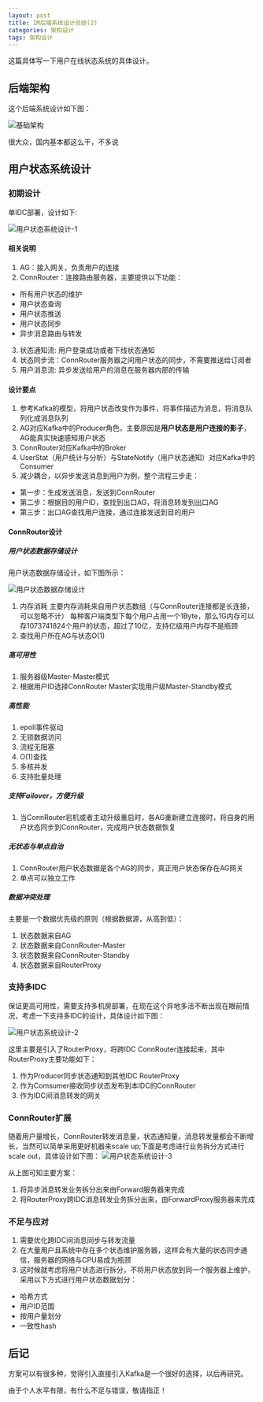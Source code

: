 ```yaml
---
layout: post
title: IM后端系统设计总结(2)
categories: 架构设计
tags: 架构设计
--- 
```


这篇具体写一下用户在线状态系统的具体设计。

## 后端架构  

这个后端系统设计如下图：

![基础架构](../image/im-arch.png)

很大众，国内基本都这么干，不多说

## 用户状态系统设计

### 初期设计 

单IDC部署，设计如下: 

![用户状态系统设计-1](../image/user-state-flow-1.png)

#### 相关说明
1. AG：接入网关，负责用户的连接
2. ConnRouter：连接路由服务器，主要提供以下功能：
* 所有用户状态的维护 
* 用户状态查询
* 用户状态推送
* 用户状态同步
* 异步消息路由与转发
3. 状态通知流: 用户登录成功或者下线状态通知 
4. 状态同步流：ConnRouter服务器之间用户状态的同步，不需要推送给订阅者  
5. 用户消息流: 异步发送给用户的消息在服务器内部的传输 

#### 设计要点 

1. 参考Kafka的模型，将用户状态改变作为事件，将事件描述为消息，将消息队列化成消息队列 
2. AG对应Kafka中的Producer角色，主要原因是**用户状态是用户连接的影子**，AG能真实快速感知用户状态 
3. ConnRouter对应Kafka中的Broker 
4. UserStat（用户统计与分析）与StateNotify（用户状态通知）对应Kafka中的Consumer
5. 减少耦合，以异步发送消息到用户为例，整个流程三步走：
* 第一步：生成发送消息，发送到ConnRouter  
* 第二步：根据目的用户ID，查找到出口AG，将消息转发到出口AG 
* 第三步：出口AG查找用户连接，通过连接发送到目的用户  


#### ConnRouter设计 

##### 用户状态数据存储设计

用户状态数据存储设计，如下图所示：

![用户状态数据存储设计](../image/user-state-router-data.png)


1. 内存消耗 
主要内存消耗来自用户状态数组（与ConnRouter连接都是长连接，可以忽略不计）
每种客户端类型下每个用户占用一个1Byte，那么1G内存可以存1073741824个用户的状态，超过了10亿，支持亿级用户内存不是瓶颈  
2. 查找用户所在AG与状态O(1)   

##### 高可用性 

1. 服务器级Master-Master模式 
2. 根据用户ID选择ConnRouter Master实现用户级Master-Standby模式 

##### 高性能

1. epoll事件驱动  
2. 无锁数据访问
3. 流程无阻塞 
4. O(1)查找 
5. 多核并发  
6. 支持批量处理 

##### 支持Failover，方便升级

1. 当ConnRouter宕机或者主动升级重启时，各AG重新建立连接时，将自身的用户状态同步到ConnRouter，完成用户状态数据恢复 

##### 无状态与单点自治 

1. ConnRouter用户状态数据是各个AG的同步，真正用户状态保存在AG网关
2. 单点可以独立工作 

##### 数据冲突处理

主要是一个数据优先级的原则（根据数据源，从高到低）：

1. 状态数据来自AG 
2. 状态数据来自ConnRouter-Master  
3. 状态数据来自ConnRouter-Standby
4. 状态数据来自RouterProxy 

### 支持多IDC

保证更高可用性，需要支持多机房部署，在现在这个异地多活不断出现在眼前情况，考虑一下支持多IDC的设计，具体设计如下图：

![用户状态系统设计-2](../image/user-state-flow-2.png)

这里主要是引入了RouterProxy，将跨IDC ConnRouter连接起来，其中RouterProxy主要功能如下：

1. 作为Producer同步状态通知到其他IDC RouterProxy
2. 作为Comsumer接收同步状态发布到本IDC的ConnRouter  
3. 作为IDC间消息转发的网关 


### ConnRouter扩展 

随着用户量增长，ConnRouter转发消息量，状态通知量，消息转发量都会不断增长，当然可以简单采用更好机器来scale up;下面是考虑进行业务拆分方式进行scale out，具体设计如下图：
![用户状态系统设计-3](../image/user-state-flow-3.png)

从上图可知主要方案：

1. 将异步消息转发业务拆分出来由Forward服务器来完成 
2. 将RouterProxy跨IDC消息转发业务拆分出来，由ForwardProxy服务器来完成


### 不足与应对

1. 需要优化跨IDC间消息同步与转发流量 
2. 在大量用户且系统中存在多个状态维护服务器，这样会有大量的状态同步通信，服务器的网络与CPU易成为瓶颈 
3. 这时候就考虑将用户状态进行拆分，不将用户状态放到同一个服务器上维护，采用以下方式进行用户状态数据划分：
* 哈希方式 
* 用户ID范围
* 按用户量划分
* 一致性hash


## 后记

方案可以有很多种，觉得引入直接引入Kafka是一个很好的选择，以后再研究。

由于个人水平有限，有什么不足与错误，敬请指正！